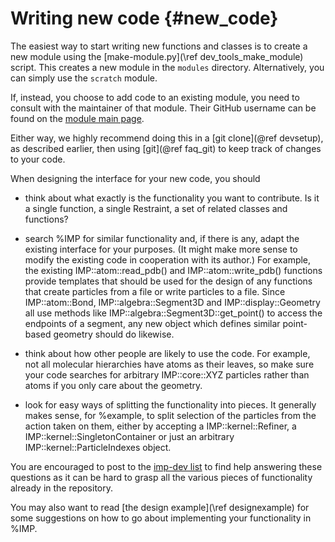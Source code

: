 Writing new code {#new_code}
================

The easiest way to start writing new functions and classes is to
create a new module using the [make-module.py](\ref dev_tools_make_module)
script.  This creates a new module in the `modules` directory. Alternatively,
you can simply use the `scratch` module.

If, instead, you choose to add code to an existing module, you need to
consult with the maintainer of that module. Their GitHub username
can be found on the [module main page](../ref/namespaces.html).

Either way, we highly recommend doing this in a [git clone](@ref devsetup),
as described earlier, then using [git](@ref faq_git) to keep track of
changes to your code.

When designing the interface for your new code, you should

- think about what exactly is the functionality you want to contribute. Is
  it a single function, a single Restraint, a set of related classes
  and functions?

- search %IMP for similar functionality and, if there is any, adapt
  the existing interface for your purposes. (It might make more sense to
  modify the existing code in cooperation with its author.) For example,
  the existing
  IMP::atom::read_pdb() and IMP::atom::write_pdb() functions provide
  templates that should be used for the design of any functions that
  create particles from a file or write particles to a file. Since
  IMP::atom::Bond, IMP::algebra::Segment3D and
  IMP::display::Geometry all use methods like
  IMP::algebra::Segment3D::get_point() to access the
  endpoints of a segment, any new object which defines similar
  point-based geometry should do likewise.

- think about how other people are likely to use the code. For
  example, not all molecular hierarchies have atoms as their leaves,
  so make sure your code searches for arbitrary
  IMP::core::XYZ particles rather than atoms if you only care
  about the geometry.

- look for easy ways of splitting the functionality into pieces. It
  generally makes sense, for %example, to split selection of the
  particles from the action taken on them, either by accepting a
  IMP::kernel::Refiner, a IMP::kernel::SingletonContainer or just an arbitrary
  IMP::kernel::ParticleIndexes object.

You are encouraged to post to the
[imp-dev list](http://integrativemodeling.org/contact.html) to find help
answering these questions as it can be hard to grasp all the various
pieces of functionality already in the repository.

You may also want to read [the design example](\ref designexample) for
some suggestions on how to go about implementing your functionality
in %IMP.
